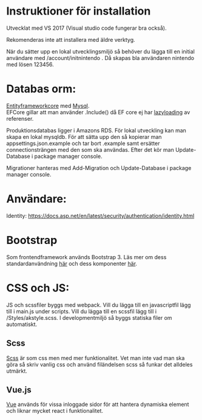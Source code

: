 # Instruktioner för installation

Utvecklat med VS 2017 (Visual studio code fungerar bra också).

Rekomenderas inte att installera med äldre verktyg.

När du sätter upp en lokal utvecklingsmiljö så behöver du lägga till en initial användare med /account/initnintendo . Då skapas bla användaren nintendo med lösen 123456.

# Databas orm:
[Entityframeworkcore](https://docs.efproject.net/en/latest/) med [Mysql](https://www.mysql.com/). <br />
EFCore gillar att man använder .Include() då EF core ej har [lazyloading](https://docs.efproject.net/en/latest/querying/related-data.html) av referenser.

Produktionsdatabas ligger i Amazons RDS. För lokal utveckling kan man skapa en lokal mysqldb. För att sätta upp den så kopierar man 
appsettings.json.example och tar bort .example samt ersätter connectionsträngen med den som ska användas. Efter det kör man Update-Database i package manager console.

Migrationer hanteras med Add-Migration och Update-Database i package manager console.

# Användare:
Identity: 
https://docs.asp.net/en/latest/security/authentication/identity.html

# Bootstrap
Som frontendframework används Bootstrap 3. Läs mer om dess standardanvändning [här](http://getbootstrap.com/css/) och dess komponenter [här](http://getbootstrap.com/components/).

# CSS och JS:

JS och scssfiler byggs med webpack. Vill du lägga till en javascriptfil lägg till i main.js under scripts. Vill du lägga till en scssfil lägg till i /Styles/akstyle.scss. I developmentmiljö så byggs statiska filer om automatiskt.

## Scss

[Scss](http://sass-lang.com/guide) är som css men med mer funktionalitet. Vet man inte vad man ska göra så skriv vanlig css och använd filändelsen scss så funkar det alldeles utmärkt.

## Vue.js

[Vue](https://vuejs.org/) används för vissa inloggade sidor för att hantera dynamiska element och liknar mycket react i funktionalitet.